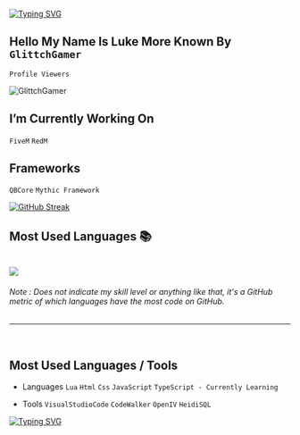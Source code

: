 [![Typing SVG](https://readme-typing-svg.herokuapp.com?size=24&duration=6500&color=FFFFFF&lines=WELCOME+TO+MY+Github)](https://git.io/typing-svg)


## Hello My Name Is Luke More Known By ```GlittchGamer```

```Profile Viewers```

<p align="left"> <img src="https://komarev.com/ghpvc/?username=GlittchGamer" alt="GlittchGamer" /> </p>


## I’m Currently Working On


```FiveM``` ```RedM```

## Frameworks
```QBCore``` ```Mythic Framework```


[![GitHub Streak](http://github-readme-streak-stats.herokuapp.com?user=GlittchGamer&theme=github-dark-blue&hide_border=true)](https://git.io/streak-stats)

## Most Used Languages 📚
<br>
<img src="https://github-readme-stats.anuraghazra1.vercel.app/api/top-langs/?username=GlittchGamer&theme=dark&hide_border=true&no-bg=true&no-frame=true&langs_count=10">
</p>
<h6>Note : Does not indicate my skill level or anything like that, it's a GitHub metric of which languages have the most code on GitHub.</h6>
</p>

<hr>
<br>
	 
## Most Used Languages / Tools
-	Languages
```Lua``` ```Html``` ```Css``` ```JavaScript``` ```TypeScript - Currently Learning```
	 
- Tools
```VisualStudioCode``` ```CodeWalker``` ```OpenIV``` ```HeidiSQL```



[![Typing SVG](https://readme-typing-svg.herokuapp.com?size=17&duration=8500&color=FFFFFF&lines=Thanks+For+Looking+At+My+Github)](https://git.io/typing-svg)
